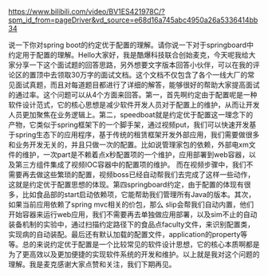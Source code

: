 https://www.bilibili.com/video/BV1ES421978C/?spm_id_from=pageDriver&vd_source=e68d16a745abc4950a26a5336414bb34  


说一下你对spring boot的约定优于配置的理解。请你说一下对于springboard中约定用于配置的理解。Hello大家好，我是酷爆科技联合创始麦克，今天呢我给大家分享一下这个面试题的回答思路，另外想要文字版本回答小伙伴，可以在我的评论区的置顶中去领取30万字的面试文档。这个文档不仅包含了各个一线大厂的常见面试真题，而且对每道题目都进行了详细的解答，能够很好的帮助大家提高面试的通过率。这个问题可以从4个方面来回答。第一，首先啊约定由于配置呢是一种软件设计范式，它的核心思想是减少软件开发人员对于配置上的维护，从而让开发人员更加聚焦在业务逻辑上。第二，speedboat就是约定优于配置这一理念下的产物，它类似于spring框架下的一个脚手架，通过视频put，我们可以快速开发基于spring生态下的应用程序，基于传统的租赁框架开发外部应用，我们需要做很多和业务开发无关的，并且只做一次的配置。比如说管理家包的依赖，外部电xm文件的维护，一次part是不赖着点x秒配置项的一个维护，应用部署到web容器，以及第三方组件集成了视频IOC容器中的配置项的维护。
	而在视频步骤中，我们不需要再去做这些繁琐的配置，视频boss已经自动帮我们去完成了这样一些动作，这就是约定优于配置思想的体现。第四springboard约定，由于配置的体现有很多，比如食品部的start启动依赖项，它能帮助我们管理所有Java的版本。其次，如果当前应用依赖了spring mvc相关的价包，那么 slip会帮我们自动内置，他们开始容器来运行web应用，我们不需要再去单独做应用部署，以及sim不止的自动装备机制的实验中，通过扫描约定路径下的食品点faculty文件，来识别配置类，实现病的自动装配。最后还有默认加载的配置文件，application的property等等。总的来说约定优于配置是一个比较常见的软件设计思想，它的核心本质啊都是为了更高效以及更加便捷的实现软件系统的开发和维护。以上就是我对这个问题的理解。我是麦克感谢大家点赞和关注，我们下期再见。